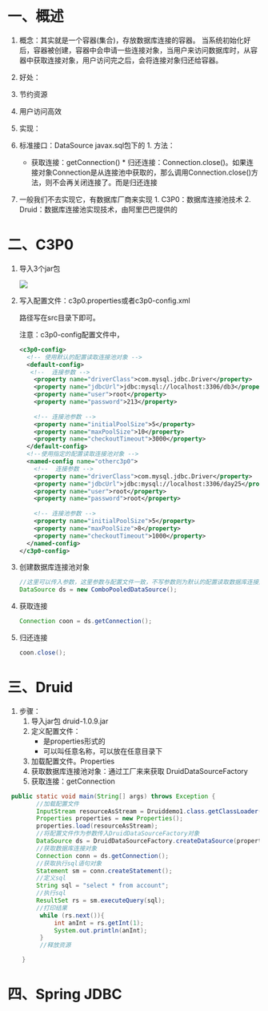 # 一、概述

1. 概念：其实就是一个容器(集合)，存放数据库连接的容器。
       当系统初始化好后，容器被创建，容器中会申请一些连接对象，当用户来访问数据库时，从容器中获取连接对象，用户访问完之后，会将连接对象归还给容器。
2. 好处：
  1. 节约资源
  2. 用户访问高效
3. 实现：
  1. 标准接口：DataSource   javax.sql包下的
  	1. 方法：
  		* 获取连接：getConnection()
        		* 归还连接：Connection.close()。如果连接对象Connection是从连接池中获取的，那么调用Connection.close()方法，则不会再关闭连接了。而是归还连接

  2. 一般我们不去实现它，有数据库厂商来实现
  	1. C3P0：数据库连接池技术
  	2. Druid：数据库连接池实现技术，由阿里巴巴提供的

# 二、C3P0

1. 导入3个jar包

   ![](F:\笔记\JAVA\QQ截图20200127194218.png)

2. 写入配置文件：c3p0.properties或者c3p0-config.xml

   路径写在src目录下即可。

   注意：c3p0-config配置文件中，

   ```xml
   <c3p0-config>
     <!-- 使用默认的配置读取连接池对象 -->
     <default-config>
      <!--  连接参数 -->
       <property name="driverClass">com.mysql.jdbc.Driver</property>
       <property name="jdbcUrl">jdbc:mysql://localhost:3306/db3</property>
       <property name="user">root</property>
       <property name="password">213</property>
       
       <!-- 连接池参数 -->
       <property name="initialPoolSize">5</property>
       <property name="maxPoolSize">10</property>
       <property name="checkoutTimeout">3000</property>
     </default-config>
     <!--使用指定的配置读取连接池对象 -->
     <named-config name="otherc3p0"> 
       <!--  连接参数 -->
       <property name="driverClass">com.mysql.jdbc.Driver</property>
       <property name="jdbcUrl">jdbc:mysql://localhost:3306/day25</property>
       <property name="user">root</property>
       <property name="password">root</property>
       
       <!-- 连接池参数 -->
       <property name="initialPoolSize">5</property>
       <property name="maxPoolSize">8</property>
       <property name="checkoutTimeout">1000</property>
     </named-config>
   </c3p0-config>
   ```

3. 创建数据库连接池对象 

   ```java
   //这里可以传入参数，这里参数与配置文件一致，不写参数则为默认的配置读取数据库连接对象
   DataSource ds = new ComboPooledDataSource();
   ```

4. 获取连接

   ```java
   Connection coon = ds.getConnection();
   ```

   

5. 归还连接

   ```java
   coon.close();
   ```

# 三、Druid

1. 步骤：
	1. 导入jar包 druid-1.0.9.jar
	2. 定义配置文件：
		* 是properties形式的
		* 可以叫任意名称，可以放在任意目录下
	3. 加载配置文件。Properties
	4. 获取数据库连接池对象：通过工厂来来获取  DruidDataSourceFactory
	5. 获取连接：getConnection

```java
 public static void main(String[] args) throws Exception {
        //加载配置文件
        InputStream resourceAsStream = Druiddemo1.class.getClassLoader().getResourceAsStream("druid.properties");
        Properties properties = new Properties();
        properties.load(resourceAsStream);
        //将配置文件作为参数传入DruidDataSourceFactory对象
        DataSource ds = DruidDataSourceFactory.createDataSource(properties);
        //获取数据库连接对象
        Connection conn = ds.getConnection();
        //获取执行sql语句对象
        Statement sm = conn.createStatement();
        //定义sql
        String sql = "select * from account";
        //执行sql
        ResultSet rs = sm.executeQuery(sql);
        //打印结果
         while (rs.next()){
             int anInt = rs.getInt(1);
             System.out.println(anInt);
         }
         //释放资源

    }
```



# 四、Spring JDBC